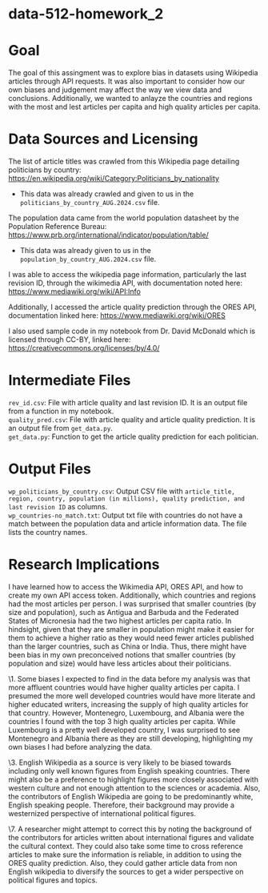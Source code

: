 # data-512-homework_2

# Goal 
The goal of this assingment was to explore bias in datasets using Wikipedia articles through API requests. It was also important to consider how our own biases and judgement may affect the way we view data and conclusions. Additionally, we wanted to anlayze the countries and regions with the most and lest articles per capita and high quality articles per capita. 

# Data Sources and Licensing
The list of article titles was crawled from this Wikipedia page detailing politicians by country: https://en.wikipedia.org/wiki/Category:Politicians_by_nationality
 - This data was already crawled and given to us in the `politicians_by_country_AUG.2024.csv` file. 

The population data came from the world population datasheet by the Population Reference Bureau: https://www.prb.org/international/indicator/population/table/
 - This data was already given to us in the `population_by_country_AUG.2024.csv` file. 

I was able to access the wikipedia page information, particularly the last revision ID, through the wikimedia API, with documentation noted here: https://www.mediawiki.org/wiki/API:Info

Additionally, I accessed the article quality prediction through the ORES API, documentation linked here: https://www.mediawiki.org/wiki/ORES

I also used sample code in my notebook from Dr. David McDonald which is licensed through CC-BY, linked here:
https://creativecommons.org/licenses/by/4.0/

# Intermediate Files
`rev_id.csv`: File with article quality and last revision ID. It is an output file from a function in my notebook.  
`quality_pred.csv`: File with article quality and article quality prediction. It is an output file from `get_data.py`.  
`get_data.py`: Function to get the article quality prediction for each politician.  


# Output Files
`wp_politicians_by_country.csv`: Output CSV file with `article_title, region, country, population (in millions), quality prediction, and last revision ID` as columns.  
`wp_countries-no_match.txt`: Output txt file with countries do not have a match between the population data and article information data. The file lists the country names.  

# Research Implications

I have learned how to access the Wikimedia API, ORES API, and how to create my own API access token. Additionally, which countries and regions had the most articles per person. I was surprised that smaller countries (by size and population), such as Antigua and Barbuda and the Federated States of Micronesia had the two highest articles per capita ratio. In hindsight, given that they are smaller in population might make it easier for them to achieve a higher ratio as they would need fewer articles published than the larger countries, such as China or India. Thus, there might have been bias in my own preconceived notions that smaller countries (by population and size) would have less articles about their politicians.

\1. Some biases I expected to find in the data before my analysis was that more affluent countries would have higher quality articles per capita. I presumed the more well developed countries would have more literate and higher educated writers, increasing the supply of high quality articles for that country. However, Montenegro, Luxembourg, and Albania were the countries I found with the top 3 high quality articles per capita. While Luxembourg is a pretty well developed country, I was surprised to see Montenegro and Albania there as they are still developing, highlighting my own biases I had before analyzing the data.

\3. English Wikipedia as a source is very likely to be biased towards including only well known figures from English speaking countries. There might also be a preference to highlight figures more closely associated with western culture and not enough attention to the sciences or academia. Also, the contributors of English Wikipedia are going to be predominantly white, English speaking people. Therefore, their background may provide a westernized perspective of international political figures. 

\7. A researcher might attempt to correct this by noting the background of the contributors for articles written about international figures and validate the cultural context. They could also take some time to cross reference articles to make sure the information is reliable, in addition to using the ORES quality prediction. Also, they could gather article data from non English wikipedia to diversify the sources to get a wider perspective on political figures and topics. 




